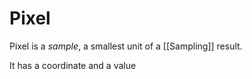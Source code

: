 # Pixel

Pixel is a *sample*, a smallest unit of a [[Sampling]] result. 

It has a coordinate and a value
